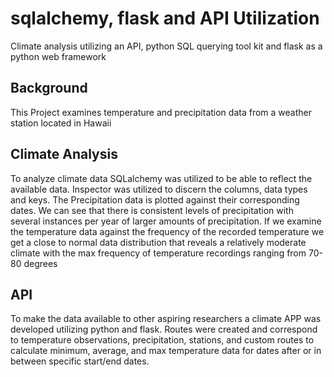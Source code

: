 # sqlalchemy, flask and API Utilization
Climate analysis utilizing an API, python SQL querying tool kit and flask as a python web framework

## Background
This Project examines temperature and precipitation data from a weather station located in Hawaii

## Climate Analysis
To analyze climate data SQLalchemy was utilized to be able to reflect the available data. Inspector was utilized to discern the columns, data types and keys. The Precipitation data is plotted against their corresponding dates. We can see that there is consistent levels of precipitation with several instances per year of larger amounts of precipitation. If we examine the temperature data against the frequency of the recorded temperature we get a close to normal data distribution that reveals a relatively moderate climate with the max frequency of temperature recordings ranging from 70-80 degrees

## API
To make the data available to other aspiring researchers a climate APP was developed utilizing python and flask. Routes were created and correspond to temperature observations, precipitation, stations, and custom routes to calculate minimum, average, and max temperature data for dates after or in between specific start/end dates.
